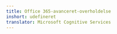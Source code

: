 ```yaml
---
title: Office 365-avanceret-overholdelse
inshort: udefineret
translator: Microsoft Cognitive Services
---
```




